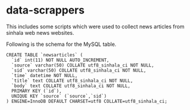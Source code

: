 # data-scrappers
This includes some scripts which were used to collect news articles from sinhala web news websites.

Following is the schema for the MySQL table.
```
CREATE TABLE `newsarticles` (
  `id` int(11) NOT NULL AUTO_INCREMENT,
  `source` varchar(50) COLLATE utf8_sinhala_ci NOT NULL,
  `sid` varchar(50) COLLATE utf8_sinhala_ci NOT NULL,
  `time` datetime NOT NULL,
  `title` text COLLATE utf8_sinhala_ci NOT NULL,
  `body` text COLLATE utf8_sinhala_ci NOT NULL,
  PRIMARY KEY (`id`),
  UNIQUE KEY `source` (`source`,`sid`)
) ENGINE=InnoDB DEFAULT CHARSET=utf8 COLLATE=utf8_sinhala_ci;
```